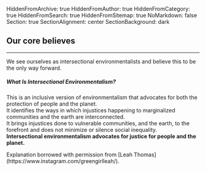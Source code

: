 HiddenFromArchive: true
HiddenFromAuthor: true
HiddenFromCategory: true
HiddenFromSearch: true
HiddenFromSitemap: true
NoMarkdown: false
Section: true
SectionAlignment: center
SectionBackground: dark

## Our core believes
<hr class="divider light my-4">

We see ourselves as intersectional environmentalists and believe this to be the only way forward.

##### What Is Intersectional Environmentalism? 
This is an inclusive version of environmentalism that advocates for both the protection of people and the planet.  
It identifies the ways in which injustices happening to marginalized communities and the earth are interconnected.  
It brings injustices done to vulnerable communities, and the earth, to the forefront and does not minimize or silence social inequality.  
**Intersectional environmentalism advocates for justice for people and the planet.**

<div markdown=1 class="text-white-50 mt-0 font-weight-light">Explanation borrowed with permission from [Leah Thomas](https://www.instagram.com/greengirlleah/).</div>